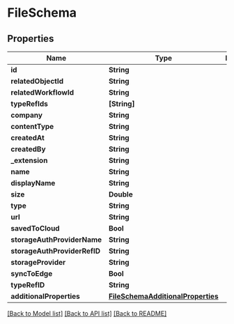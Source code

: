 # FileSchema

## Properties
Name | Type | Description | Notes
------------ | ------------- | ------------- | -------------
**id** | **String** |  | 
**relatedObjectId** | **String** |  | [optional] 
**relatedWorkflowId** | **String** |  | [optional] 
**typeRefIds** | **[String]** |  | [optional] 
**company** | **String** |  | 
**contentType** | **String** |  | 
**createdAt** | **String** |  | 
**createdBy** | **String** |  | 
**_extension** | **String** |  | 
**name** | **String** |  | 
**displayName** | **String** |  | 
**size** | **Double** |  | 
**type** | **String** |  | 
**url** | **String** |  | 
**savedToCloud** | **Bool** |  | 
**storageAuthProviderName** | **String** |  | 
**storageAuthProviderRefID** | **String** |  | 
**storageProvider** | **String** |  | 
**syncToEdge** | **Bool** |  | 
**typeRefID** | **String** |  | [optional] 
**additionalProperties** | [**FileSchemaAdditionalProperties**](FileSchemaAdditionalProperties.md) |  | [optional] 

[[Back to Model list]](../README.md#documentation-for-models) [[Back to API list]](../README.md#documentation-for-api-endpoints) [[Back to README]](../README.md)


